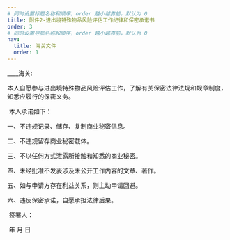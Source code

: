 ```yaml
---
# 同时设置标题名称和顺序，order 越小越靠前，默认为 0
title: 附件2-进出境特殊物品风险评估工作纪律和保密承诺书
order: 3
# 同时设置导航名称和顺序，order 越小越靠前，默认为 0
nav:
  title: 海关文件
  order: 1 
---
```








\_\_\_\_海关:

​	本人自愿参与进出境特殊物品风险评估工作，了解有关保密法律法规和规章制度，知悉应履行的保密义务。

​	本人承诺如下：

一、不违规记录、储存、复制商业秘密信息。

二、不违规留存商业秘密载体。

三、不以任何方式泄露所接触和知悉的商业秘密。

四、未经批准不发表涉及未公开工作内容的文章、著作。

五、如与申请方存在利益关系，则主动申请回避。

六、违反保密承诺，自愿承担法律后果。

​																																		签署人：

​																																		年 月 日
